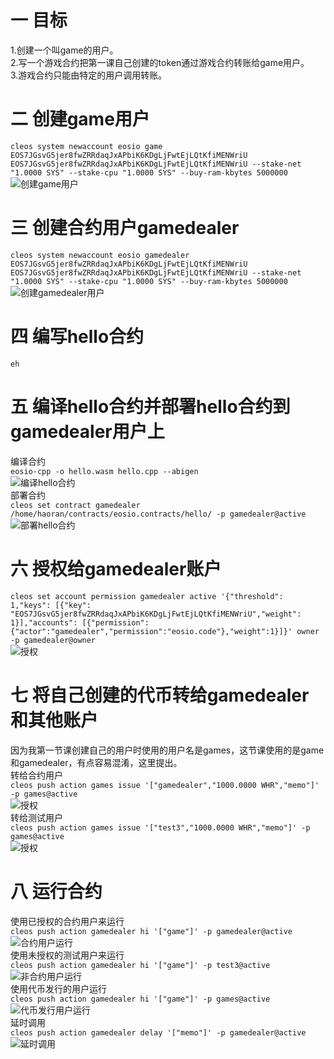 一 目标
=====

1.创建一个叫game的用户。<br>
2.写一个游戏合约把第一课自己创建的token通过游戏合约转账给game用户。<br>
3.游戏合约只能由特定的用户调用转账。<br>

二 创建game用户
=====
`
cleos system newaccount eosio game EOS7JGsvG5jer8fwZRRdaqJxAPbiK6KDgLjFwtEjLQtKfiMENWriU EOS7JGsvG5jer8fwZRRdaqJxAPbiK6KDgLjFwtEjLQtKfiMENWriU --stake-net "1.0000 SYS" --stake-cpu "1.0000 SYS" --buy-ram-kbytes 5000000
`  
![创建game用户](http://www.baidu.com/img/bdlogo.gif)  

三 创建合约用户gamedealer
=====
`
cleos system newaccount eosio gamedealer EOS7JGsvG5jer8fwZRRdaqJxAPbiK6KDgLjFwtEjLQtKfiMENWriU EOS7JGsvG5jer8fwZRRdaqJxAPbiK6KDgLjFwtEjLQtKfiMENWriU --stake-net "1.0000 SYS" --stake-cpu "1.0000 SYS" --buy-ram-kbytes 5000000
`<br>
![创建gamedealer用户](http://www.baidu.com/img/bdlogo.gif)  

四 编写hello合约
=====
`
eh
`  

五 编译hello合约并部署hello合约到gamedealer用户上
=====
编译合约  
`
eosio-cpp -o hello.wasm hello.cpp --abigen
`  
![编译hello合约](http://www.baidu.com/img/bdlogo.gif)  
部署合约  
`
cleos set contract gamedealer /home/haoran/contracts/eosio.contracts/hello/ -p gamedealer@active
`  
![部署hello合约](http://www.baidu.com/img/bdlogo.gif)  

六 授权给gamedealer账户
=====
`
 cleos set account permission gamedealer active '{"threshold": 1,"keys": [{"key": "EOS7JGsvG5jer8fwZRRdaqJxAPbiK6KDgLjFwtEjLQtKfiMENWriU","weight": 1}],"accounts": [{"permission":{"actor":"gamedealer","permission":"eosio.code"},"weight":1}]}' owner -p gamedealer@owner
`  
![授权](http://www.baidu.com/img/bdlogo.gif)  

七 将自己创建的代币转给gamedealer和其他账户
=====
因为我第一节课创建自己的用户时使用的用户名是games，这节课使用的是game和gamedealer，有点容易混淆，这里提出。  
转给合约用户  
`
cleos push action games issue '["gamedealer","1000.0000 WHR","memo"]' -p games@active
`  
![授权](http://www.baidu.com/img/bdlogo.gif)   
转给测试用户  
`
cleos push action games issue '["test3","1000.0000 WHR","memo"]' -p games@active
`  
![授权](http://www.baidu.com/img/bdlogo.gif)  

八 运行合约
=====
使用已授权的合约用户来运行  
`
cleos push action gamedealer hi '["game"]' -p gamedealer@active
`
![合约用户运行](http://www.baidu.com/img/bdlogo.gif)  
使用未授权的测试用户来运行  
`
cleos push action gamedealer hi '["game"]' -p test3@active
`  
![非合约用户运行](http://www.baidu.com/img/bdlogo.gif)  
使用代币发行的用户运行  
`
cleos push action gamedealer hi '["game"]' -p games@active
`  
![代币发行用户运行](http://www.baidu.com/img/bdlogo.gif)  
延时调用  
`
cleos push action gamedealer delay '["memo"]' -p gamedealer@active
`<br>
![延时调用](http://www.baidu.com/img/bdlogo.gif)  
